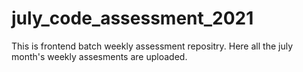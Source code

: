 # july_code_assessment_2021
This is frontend batch weekly assessment repositry. Here all the july month's weekly assesments are uploaded.

